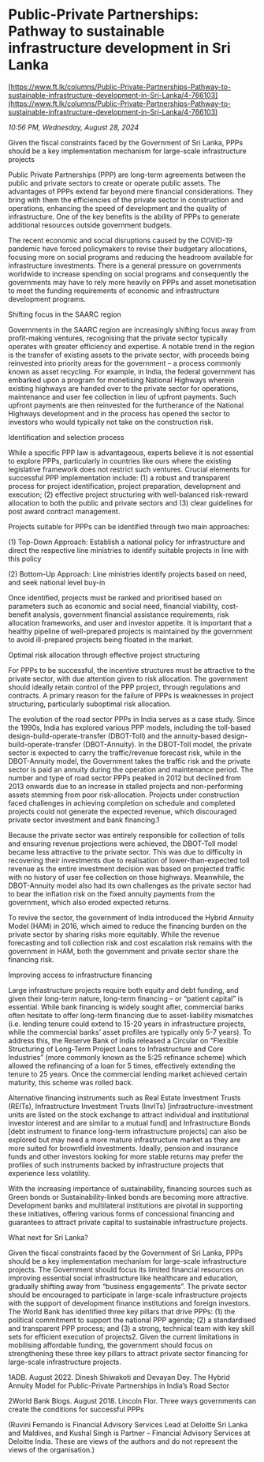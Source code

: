 # Public-Private Partnerships: Pathway to sustainable infrastructure development in Sri Lanka

[https://www.ft.lk/columns/Public-Private-Partnerships-Pathway-to-sustainable-infrastructure-development-in-Sri-Lanka/4-766103](https://www.ft.lk/columns/Public-Private-Partnerships-Pathway-to-sustainable-infrastructure-development-in-Sri-Lanka/4-766103)

*10:56 PM, Wednesday, August 28, 2024*

Given the fiscal constraints faced by the Government of Sri Lanka, PPPs should be a key implementation mechanism for large-scale infrastructure projects

Public Private Partnerships (PPP) are long-term agreements between the public and private sectors to create or operate public assets. The advantages of PPPs extend far beyond mere financial considerations. They bring with them the efficiencies of the private sector in construction and operations, enhancing the speed of development and the quality of infrastructure. One of the key benefits is the ability of PPPs to generate additional resources outside government budgets.

The recent economic and social disruptions caused by the COVID-19 pandemic have forced policymakers to revise their budgetary allocations, focusing more on social programs and reducing the headroom available for infrastructure investments. There is a general pressure on governments worldwide to increase spending on social programs and consequently the governments may have to rely more heavily on PPPs and asset monetisation to meet the funding requirements of economic and infrastructure development programs.

Shifting focus in the SAARC region

Governments in the SAARC region are increasingly shifting focus away from profit-making ventures, recognising that the private sector typically operates with greater efficiency and expertise. A notable trend in the region is the transfer of existing assets to the private sector, with proceeds being reinvested into priority areas for the government – a process commonly known as asset recycling. For example, in India, the federal government has embarked upon a program for monetising National Highways wherein existing highways are handed over to the private sector for operations, maintenance and user fee collection in lieu of upfront payments. Such upfront payments are then reinvested for the furtherance of the National Highways development and in the process has opened the sector to investors who would typically not take on the construction risk.

Identification and selection process

While a specific PPP law is advantageous, experts believe it is not essential to explore PPPs, particularly in countries like ours where the existing legislative framework does not restrict such ventures. Crucial elements for successful PPP implementation include: (1) a robust and transparent process for project identification, project preparation, development and execution; (2) effective project structuring with well-balanced risk-reward allocation to both the public and private sectors and (3) clear guidelines for post award contract management.

Projects suitable for PPPs can be identified through two main approaches:

(1) Top-Down Approach: Establish a national policy for infrastructure and direct the respective line ministries to identify suitable projects in line with this policy

(2) Bottom-Up Approach: Line ministries identify projects based on need, and seek national level buy-in

Once identified, projects must be ranked and prioritised based on parameters such as economic and social need, financial viability, cost-benefit analysis, government financial assistance requirements, risk allocation frameworks, and user and investor appetite. It is important that a healthy pipeline of well-prepared projects is maintained by the government to avoid ill-prepared projects being floated in the market.

Optimal risk allocation through effective project structuring

For PPPs to be successful, the incentive structures must be attractive to the private sector, with due attention given to risk allocation. The government should ideally retain control of the PPP project, through regulations and contracts. A primary reason for the failure of PPPs is weaknesses in project structuring, particularly suboptimal risk allocation.

The evolution of the road sector PPPs in India serves as a case study. Since the 1990s, India has explored various PPP models, including the toll-based design-build-operate-transfer (DBOT-Toll) and the annuity-based design-build-operate-transfer (DBOT-Annuity). In the DBOT-Toll model, the private sector is expected to carry the traffic/revenue forecast risk, while in the DBOT-Annuity model, the Government takes the traffic risk and the private sector is paid an annuity during the operation and maintenance period. The number and type of road sector PPPs peaked in 2012 but declined from 2013 onwards due to an increase in stalled projects and non-performing assets stemming from poor risk-allocation. Projects under construction faced challenges in achieving completion on schedule and completed projects could not generate the expected revenue, which discouraged private sector investment and bank financing.1

Because the private sector was entirely responsible for collection of tolls and ensuring revenue projections were achieved, the DBOT-Toll model became less attractive to the private sector. This was due to difficulty in recovering their investments due to realisation of lower-than-expected toll revenue as the entire investment decision was based on projected traffic with no history of user fee collection on those highways. Meanwhile, the DBOT-Annuity model also had its own challenges as the private sector had to bear the inflation risk on the fixed annuity payments from the government, which also eroded expected returns.

To revive the sector, the government of India introduced the Hybrid Annuity Model (HAM) in 2016, which aimed to reduce the financing burden on the private sector by sharing risks more equitably. While the revenue forecasting and toll collection risk and cost escalation risk remains with the government in HAM, both the government and private sector share the financing risk.

Improving access to infrastructure financing

Large infrastructure projects require both equity and debt funding, and given their long-term nature, long-term financing – or “patient capital” is essential. While bank financing is widely sought after, commercial banks often hesitate to offer long-term financing due to asset-liability mismatches (i.e. lending tenure could extend to 15-20 years in infrastructure projects, while the commercial banks’ asset profiles are typically only 5-7 years). To address this, the Reserve Bank of India released a Circular on “Flexible Structuring of Long-Term Project Loans to Infrastructure and Core Industries” (more commonly known as the 5:25 refinance scheme) which allowed the refinancing of a loan for 5 times, effectively extending the tenure to 25 years. Once the commercial lending market achieved certain maturity, this scheme was rolled back.

Alternative financing instruments such as Real Estate Investment Trusts (REITs), Infrastructure Investment Trusts (InvITs) [infrastructure-investment units are listed on the stock exchange to attract individual and institutional investor interest and are similar to a mutual fund] and Infrastructure Bonds [debt instrument to finance long-term infrastructure projects] can also be explored but may need a more mature infrastructure market as they are more suited for brownfield investments. Ideally, pension and insurance funds and other investors looking for more stable returns may prefer the profiles of such instruments backed by infrastructure projects that experience less volatility.

With the increasing importance of sustainability, financing sources such as Green bonds or Sustainability-linked bonds are becoming more attractive. Development banks and multilateral institutions are pivotal in supporting these initiatives, offering various forms of concessional financing and guarantees to attract private capital to sustainable infrastructure projects.

What next for Sri Lanka?

Given the fiscal constraints faced by the Government of Sri Lanka, PPPs should be a key implementation mechanism for large-scale infrastructure projects. The Government should focus its limited financial resources on improving essential social infrastructure like healthcare and education, gradually shifting away from “business engagements”. The private sector should be encouraged to participate in large-scale infrastructure projects with the support of development finance institutions and foreign investors. The World Bank has identified three key pillars that drive PPPs: (1) the political commitment to support the national PPP agenda; (2) a standardised and transparent PPP process; and (3) a strong, technical team with key skill sets for efficient execution of projects2. Given the current limitations in mobilising affordable funding, the government should focus on strengthening these three key pillars to attract private sector financing for large-scale infrastructure projects.

1ADB. August 2022. Dinesh Shiwakoti and Devayan Dey. The Hybrid Annuity Model for Public-Private Partnerships in India’s Road Sector

2World Bank Blogs. August 2018. Lincoln Flor. Three ways governments can create the conditions for successful PPPs

(Ruvini Fernando is Financial Advisory Services Lead at Deloitte Sri Lanka and Maldives, and Kushal Singh is Partner – Financial Advisory Services at Deloitte India. These are views of the authors and do not represent the views of the organisation.)

